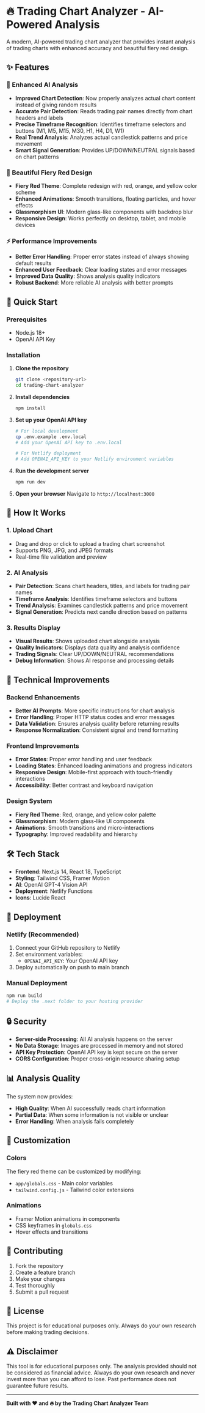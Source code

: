# 🔥 Trading Chart Analyzer - AI-Powered Analysis

A modern, AI-powered trading chart analyzer that provides instant analysis of trading charts with enhanced accuracy and beautiful fiery red design.

## ✨ Features

### 🧠 Enhanced AI Analysis
- **Improved Chart Detection**: Now properly analyzes actual chart content instead of giving random results
- **Accurate Pair Detection**: Reads trading pair names directly from chart headers and labels
- **Precise Timeframe Recognition**: Identifies timeframe selectors and buttons (M1, M5, M15, M30, H1, H4, D1, W1)
- **Real Trend Analysis**: Analyzes actual candlestick patterns and price movement
- **Smart Signal Generation**: Provides UP/DOWN/NEUTRAL signals based on chart patterns

### 🎨 Beautiful Fiery Red Design
- **Fiery Red Theme**: Complete redesign with red, orange, and yellow color scheme
- **Enhanced Animations**: Smooth transitions, floating particles, and hover effects
- **Glassmorphism UI**: Modern glass-like components with backdrop blur
- **Responsive Design**: Works perfectly on desktop, tablet, and mobile devices

### ⚡ Performance Improvements
- **Better Error Handling**: Proper error states instead of always showing default results
- **Enhanced User Feedback**: Clear loading states and error messages
- **Improved Data Quality**: Shows analysis quality indicators
- **Robust Backend**: More reliable AI analysis with better prompts

## 🚀 Quick Start

### Prerequisites
- Node.js 18+ 
- OpenAI API Key

### Installation

1. **Clone the repository**
   ```bash
   git clone <repository-url>
   cd trading-chart-analyzer
   ```

2. **Install dependencies**
   ```bash
   npm install
   ```

3. **Set up your OpenAI API key**
   ```bash
   # For local development
   cp .env.example .env.local
   # Add your OpenAI API key to .env.local
   
   # For Netlify deployment
   # Add OPENAI_API_KEY to your Netlify environment variables
   ```

4. **Run the development server**
   ```bash
   npm run dev
   ```

5. **Open your browser**
   Navigate to `http://localhost:3000`

## 🎯 How It Works

### 1. Upload Chart
- Drag and drop or click to upload a trading chart screenshot
- Supports PNG, JPG, and JPEG formats
- Real-time file validation and preview

### 2. AI Analysis
- **Pair Detection**: Scans chart headers, titles, and labels for trading pair names
- **Timeframe Analysis**: Identifies timeframe selectors and buttons
- **Trend Analysis**: Examines candlestick patterns and price movement
- **Signal Generation**: Predicts next candle direction based on patterns

### 3. Results Display
- **Visual Results**: Shows uploaded chart alongside analysis
- **Quality Indicators**: Displays data quality and analysis confidence
- **Trading Signals**: Clear UP/DOWN/NEUTRAL recommendations
- **Debug Information**: Shows AI response and processing details

## 🔧 Technical Improvements

### Backend Enhancements
- **Better AI Prompts**: More specific instructions for chart analysis
- **Error Handling**: Proper HTTP status codes and error messages
- **Data Validation**: Ensures analysis quality before returning results
- **Response Normalization**: Consistent signal and trend formatting

### Frontend Improvements
- **Error States**: Proper error handling and user feedback
- **Loading States**: Enhanced loading animations and progress indicators
- **Responsive Design**: Mobile-first approach with touch-friendly interactions
- **Accessibility**: Better contrast and keyboard navigation

### Design System
- **Fiery Red Theme**: Red, orange, and yellow color palette
- **Glassmorphism**: Modern glass-like UI components
- **Animations**: Smooth transitions and micro-interactions
- **Typography**: Improved readability and hierarchy

## 🛠️ Tech Stack

- **Frontend**: Next.js 14, React 18, TypeScript
- **Styling**: Tailwind CSS, Framer Motion
- **AI**: OpenAI GPT-4 Vision API
- **Deployment**: Netlify Functions
- **Icons**: Lucide React

## 📱 Deployment

### Netlify (Recommended)
1. Connect your GitHub repository to Netlify
2. Set environment variables:
   - `OPENAI_API_KEY`: Your OpenAI API key
3. Deploy automatically on push to main branch

### Manual Deployment
```bash
npm run build
# Deploy the .next folder to your hosting provider
```

## 🔒 Security

- **Server-side Processing**: All AI analysis happens on the server
- **No Data Storage**: Images are processed in memory and not stored
- **API Key Protection**: OpenAI API key is kept secure on the server
- **CORS Configuration**: Proper cross-origin resource sharing setup

## 📊 Analysis Quality

The system now provides:
- **High Quality**: When AI successfully reads chart information
- **Partial Data**: When some information is not visible or unclear
- **Error Handling**: When analysis fails completely

## 🎨 Customization

### Colors
The fiery red theme can be customized by modifying:
- `app/globals.css` - Main color variables
- `tailwind.config.js` - Tailwind color extensions

### Animations
- Framer Motion animations in components
- CSS keyframes in `globals.css`
- Hover effects and transitions

## 🤝 Contributing

1. Fork the repository
2. Create a feature branch
3. Make your changes
4. Test thoroughly
5. Submit a pull request

## 📄 License

This project is for educational purposes only. Always do your own research before making trading decisions.

## ⚠️ Disclaimer

This tool is for educational purposes only. The analysis provided should not be considered as financial advice. Always do your own research and never invest more than you can afford to lose. Past performance does not guarantee future results.

---

**Built with ❤️ and 🔥 by the Trading Chart Analyzer Team**
